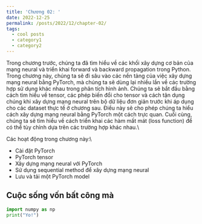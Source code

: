 ```yaml
---
title: 'Chương 02: '
date: 2022-12-25
permalink: /posts/2022/12/chapter-02/
tags:
  - cool posts
  - category1
  - category2
---
```


Trong chương trước, chúng ta đã tìm hiểu về các khối xây dựng cơ bản của mạng neural và triển khai forward và backward propagation trong Python. \
Trong chương này, chúng ta sẽ đi sâu vào các nền tảng của việc xây dựng mạng neural bằng PyTorch, mà chúng ta sẽ dùng lại nhiều lần về các trường hợp sử dụng khác nhau trong phân tích hình ảnh. Chúng ta sẽ bắt đầu bằng cách tìm hiểu về tensor, các phép biến đổi cho tensor và cách tận dụng chúng khi xây dựng mạng neural trên bộ dữ liệu đơn giản trước khi áp dụng cho các dataset thực tế ở chương sau. Điều này sẽ cho phép chúng ta hiểu cách xây dựng mạng neural bằng PyTorch một cách trực quan. Cuối cùng, chúng ta sẽ tìm hiểu về cách triển khai các hàm mất mát (loss function) để có thể tùy chỉnh dựa trên các trường hợp khác nhau.\


Các hoạt động trong chương này:\
* Cài đặt PyTorch
* PyTorch tensor
* Xây dựng mạng neural với PyTorch
* Sử dụng sequential method để xây dựng mạng neural
* Lưu và tải một PyTorch model

## Cuộc sống vốn bất công mà 

```py
import numpy as np
print("Yo!")
```

